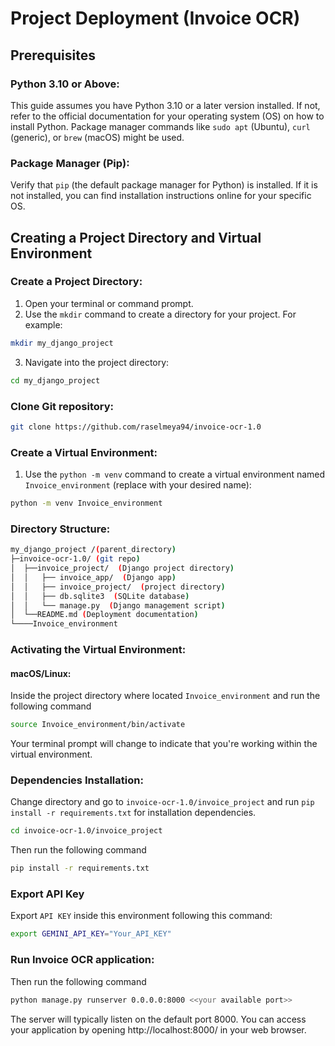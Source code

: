# Project Deployment (Invoice OCR)

## Prerequisites

### Python 3.10 or Above:
This guide assumes you have Python 3.10 or a later version installed. If not, refer to the official documentation for your operating system (OS) on how to install Python. Package manager commands like `sudo apt` (Ubuntu), `curl` (generic), or `brew` (macOS) might be used.

### Package Manager (Pip):
Verify that `pip` (the default package manager for Python) is installed. If it is not installed, you can find installation instructions online for your specific OS.


## Creating a Project Directory and Virtual Environment


### Create a Project Directory:

1. Open your terminal or command prompt.
2. Use the `mkdir` command to create a directory for your project. For example:

```bash
mkdir my_django_project
``` 
3. Navigate into the project directory:

```bash
cd my_django_project
 ```   

### Clone Git repository:

```bash
git clone https://github.com/raselmeya94/invoice-ocr-1.0
```




### Create a Virtual Environment:

1. Use the `python -m venv` command to create a virtual environment named `Invoice_environment` (replace with your desired name):

```bash
python -m venv Invoice_environment
```
  
### Directory Structure:
```bash
my_django_project /(parent_directory)
├─invoice-ocr-1.0/ (git repo)
│  ├──invoice_project/  (Django project directory)
│  │   ├── invoice_app/  (Django app)
│  │   ├── invoice_project/  (project directory)
│  │   ├── db.sqlite3  (SQLite database)
│  │   └── manage.py  (Django management script)
│  └──README.md (Deployment documentation)
└────Invoice_environment
```
### Activating the Virtual Environment:

#### macOS/Linux:
Inside the project directory where located `Invoice_environment` and run the following command
    
```bash
source Invoice_environment/bin/activate
  ``` 

Your terminal prompt will change to indicate that you're working within the virtual environment.



### Dependencies Installation:
Change directory and go to `invoice-ocr-1.0/invoice_project` and run `pip install -r requirements.txt` for installation dependencies.
```bash
cd invoice-ocr-1.0/invoice_project
```
Then run the following command
```bash
pip install -r requirements.txt
```
### Export API Key

Export `API KEY` inside this environment following this command:
```bash
export GEMINI_API_KEY="Your_API_KEY"
```
### Run Invoice OCR application:

Then run the following command
```bash
python manage.py runserver 0.0.0.0:8000 <<your available port>>
```

The server will typically listen on the default port 8000. You can access your application by opening http://localhost:8000/ in your web browser.


